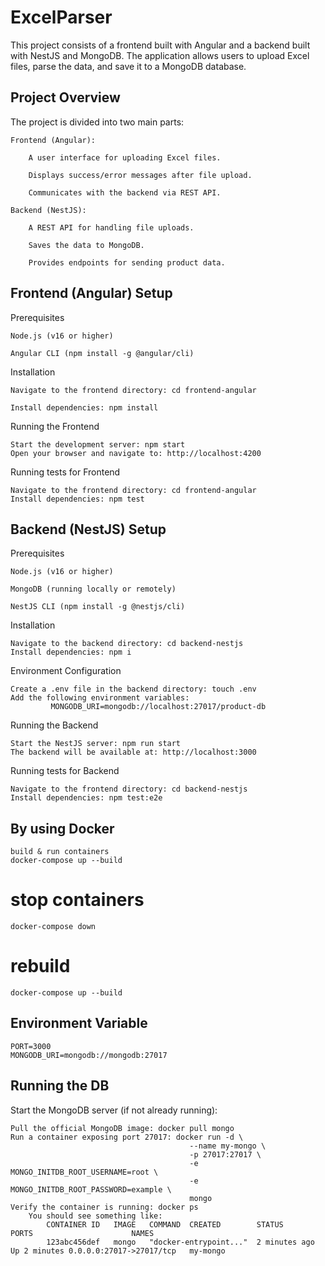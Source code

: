 # ExcelParser

This project consists of a frontend built with Angular and a backend built with NestJS and MongoDB.
The application allows users to upload Excel files, parse the data, and save it to a MongoDB database.

## Project Overview

The project is divided into two main parts:

    Frontend (Angular):

        A user interface for uploading Excel files.

        Displays success/error messages after file upload.

        Communicates with the backend via REST API.

    Backend (NestJS):

        A REST API for handling file uploads.

        Saves the data to MongoDB.

        Provides endpoints for sending product data.

## Frontend (Angular) Setup

Prerequisites

    Node.js (v16 or higher)

    Angular CLI (npm install -g @angular/cli)

Installation

    Navigate to the frontend directory: cd frontend-angular
    
    Install dependencies: npm install

Running the Frontend

    Start the development server: npm start
    Open your browser and navigate to: http://localhost:4200

Running tests for Frontend

    Navigate to the frontend directory: cd frontend-angular
    Install dependencies: npm test

## Backend (NestJS) Setup

Prerequisites

    Node.js (v16 or higher)

    MongoDB (running locally or remotely)

    NestJS CLI (npm install -g @nestjs/cli)

Installation

    Navigate to the backend directory: cd backend-nestjs
    Install dependencies: npm i

Environment Configuration

    Create a .env file in the backend directory: touch .env
    Add the following environment variables: 
             MONGODB_URI=mongodb://localhost:27017/product-db

Running the Backend

    Start the NestJS server: npm run start
    The backend will be available at: http://localhost:3000

Running tests for Backend

    Navigate to the frontend directory: cd backend-nestjs
    Install dependencies: npm test:e2e
## By using Docker 
    build & run containers
    docker-compose up --build

# stop containers
    docker-compose down
# rebuild
    docker-compose up --build



## Environment Variable
    PORT=3000
    MONGODB_URI=mongodb://mongodb:27017


## Running the DB

Start the MongoDB server (if not already running):

    Pull the official MongoDB image: docker pull mongo
    Run a container exposing port 27017: docker run -d \
                                            --name my-mongo \
                                            -p 27017:27017 \
                                            -e MONGO_INITDB_ROOT_USERNAME=root \
                                            -e MONGO_INITDB_ROOT_PASSWORD=example \
                                            mongo
    Verify the container is running: docker ps
        You should see something like:
            CONTAINER ID   IMAGE   COMMAND  CREATED        STATUS        PORTS                      NAMES
            123abc456def   mongo   "docker-entrypoint..."  2 minutes ago  Up 2 minutes 0.0.0.0:27017->27017/tcp   my-mongo





